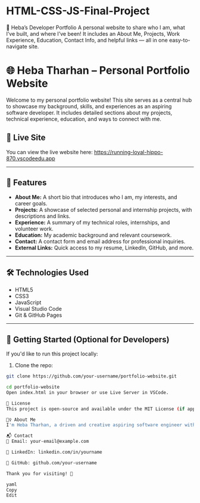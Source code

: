 # HTML-CSS-JS-Final-Project
🌟 Heba’s Developer Portfolio A personal website to share who I am, what I’ve built, and where I’ve been! It includes an About Me, Projects, Work Experience, Education, Contact Info, and helpful links — all in one easy-to-navigate site.
# 🌐 Heba Tharhan – Personal Portfolio Website

Welcome to my personal portfolio website! This site serves as a central hub to showcase my background, skills, and experiences as an aspiring software developer. It includes detailed sections about my projects, technical experience, education, and ways to connect with me.

## 🔗 Live Site

You can view the live website here: https://running-loyal-hippo-870.vscodeedu.app

---

## 📁 Features

- **About Me:** A short bio that introduces who I am, my interests, and career goals.
- **Projects:** A showcase of selected personal and internship projects, with descriptions and links.
- **Experience:** A summary of my technical roles, internships, and volunteer work.
- **Education:** My academic background and relevant coursework.
- **Contact:** A contact form and email address for professional inquiries.
- **External Links:** Quick access to my resume, LinkedIn, GitHub, and more.

---

## 🛠️ Technologies Used

- HTML5
- CSS3
- JavaScript 
- Visual Studio Code
- Git & GitHub Pages

---

## 🚀 Getting Started (Optional for Developers)

If you'd like to run this project locally:

1. Clone the repo:

```bash
git clone https://github.com/your-username/portfolio-website.git

cd portfolio-website
Open index.html in your browser or use Live Server in VSCode.

📄 License
This project is open-source and available under the MIT License (if applicable).

🙋‍♀️ About Me
I'm Heba Tharhan, a driven and creative aspiring software engineer with internship experience in analytics, SEO, frontend development, and startup environments. I'm passionate about using technology to solve real-world problems and excited to keep growing in this field!

📬 Contact
📧 Email: your-email@example.com

💼 LinkedIn: linkedin.com/in/yourname

🧠 GitHub: github.com/your-username

Thank you for visiting! 🌟

yaml
Copy
Edit

